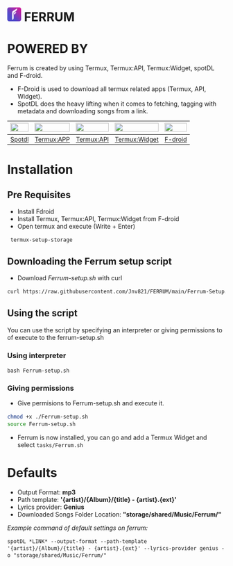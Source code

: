 # <img src="Icons/FERRUM.png" alt="Ferrum Logo Image" width="32px" height="32px"> FERRUM




# POWERED BY
Ferrum is created by using Termux, Termux:API, Termux:Widget, spotDL and F-droid.
 - F-Droid is used to download all termux related apps (Termux, API, Widget).
 - SpotDL does the heavy lifting when it comes to fetching, tagging with metadata and downloading songs from a link.
 
| <img src="https://github.com/spotDL/spotify-downloader/blob/master/docs/static/logo-transparent.png?raw=true" width="100%" height="100%">|<img src="https://github.com/termux/termux-app/blob/master/art/ic_launcher2_round.png?raw=true" width="100%" height="100%">|<img src="https://github.com/termux/termux-app/blob/master/art/ic_launcher2_round.png?raw=true" width="100%" height="100%">|<img src="https://github.com/termux/termux-app/blob/master/art/ic_launcher2_round.png?raw=true" width="100%" height="100%">|<img src="https://upload.wikimedia.org/wikipedia/commons/thumb/3/3c/F-Droid_Logo_4.svg/1200px-F-Droid_Logo_4.svg.png" width="100%" height="100%">|
|--------|------------|------------|---------------|--------|
| [Spotdl](https://github.com/spotDL/spotify-downloader) | [Termux:APP](https://github.com/termux/termux-app) | [Termux:API](https://github.com/termux/termux-api) | [Termux:Widget](https://github.com/termux/termux-widget)  | [F-droid](https://github.com/f-droid/fdroidclient) |

# Installation

  ## Pre Requisites
   - Install Fdroid
   - Install Termux, Termux:API, Termux:Widget from F-droid
   - Open termux and execute (Write + Enter)
   ```
    termux-setup-storage
   ```
  ## Downloading the Ferrum setup script

  - Download _Ferrum-setup.sh_ with curl
  ```sh
  curl https://raw.githubusercontent.com/Jnv821/FERRUM/main/Ferrum-Setup.sh?token=GHSAT0AAAAAABRRH7L3JAOMOMSMPR2ZFOEYYQZN2GQ > Ferrum-setup.sh
  ```
  ## Using the script
  You can use the script by specifying an interpreter or giving permissions to of execute to the ferrum-setup.sh
  
  ### Using interpreter
  ```
  bash Ferrum-setup.sh
  ```
  ### Giving permissions
  - Give permisions to Ferrum-setup.sh and execute it.
  
  ```sh
  chmod +x ./Ferrum-setup.sh
  source Ferrum-setup.sh
  ```
  - Ferrum is now installed, you can go and add a Termux Widget and select ``tasks/Ferrum.sh``
  
# Defaults
 - Output Format: **mp3**
 - Path template: **'{artist}/{Album}/{title} - {artist}.{ext}'**
 - Lyrics provider: **Genius**
 - Downloaded Songs Folder Location: **"storage/shared/Music/Ferrum/"** 

 *Example command of default settings on ferrum:*
```
spotDL *LINK* --output-format --path-template '{artist}/{Album}/{title} - {artist}.{ext}' --lyrics-provider genius -o "storage/shared/Music/Ferrum/"
```
  
  
  

